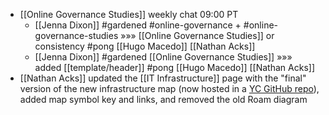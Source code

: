 - [[Online Governance Studies]] weekly chat 09:00 PT
    - [[Jenna Dixon]] #gardened #online-governance + #online-governance-studies »»» [[Online Governance Studies]] or consistency #pong [[Hugo Macedo]] [[Nathan Acks]]
    - [[Jenna Dixon]] #gardened [[Online Governance Studies]] »»» added [[template/header]] #pong [[Hugo Macedo]] [[Nathan Acks]]
- [[Nathan Acks]] updated the [[IT Infrastructure]] page with the "final" version of the new infrastructure map (now hosted in a [YC GitHub repo](https://github.com/The-Yak-Collective/infrastructure-map)), added map symbol key and links, and removed the old Roam diagram
